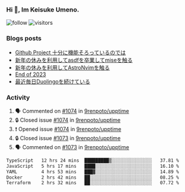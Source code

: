 ### Hi 👋, Im Keisuke Umeno.

<!--
**9renpoto/9renpoto** is a ✨ _special_ ✨ repository because its `README.md` (this file) appears on your GitHub profile.

Here are some ideas to get you started:

- 🔭 I’m currently working on ...
- 🌱 I’m currently learning ...
- 👯 I’m looking to collaborate on ...
- 🤔 I’m looking for help with ...
- 💬 Ask me about ...
- 📫 How to reach me: ...
- 😄 Pronouns: ...
- ⚡ Fun fact: ...
-->

![follow](https://img.shields.io/github/followers/9renpoto?label=Follow&style=social)
![visitors](https://komarev.com/ghpvc/?username=9renpoto&label=Profile%20views&color=0e75b6&style=flat)

### Blogs posts

<!-- BLOG-POST-LIST:START -->
- [Github Project 十分に機能そろっているのでは](https://9renpoto.win/entry/2024/01/14/gh-projects)
- [新年の休みを利用してasdfを卒業してmiseを触る](https://9renpoto.win/entry/2024/01/07/mise)
- [新年の休みを利用してAstroNvimを触る](https://9renpoto.win/entry/2024/01/03/new-year-holidays)
- [End of 2023](https://9renpoto.win/entry/2023/12/31/end)
- [最近毎日Duolingoを続けている](https://9renpoto.win/entry/2023/12/05/duolingo)
<!-- BLOG-POST-LIST:END -->

### Activity

<!--START_SECTION:activity-->
1. 🗣 Commented on [#1074](https://github.com/9renpoto/upptime/issues/1074#issuecomment-1918923435) in [9renpoto/upptime](https://github.com/9renpoto/upptime)
2. 🔒 Closed issue [#1074](https://github.com/9renpoto/upptime/issues/1074) in [9renpoto/upptime](https://github.com/9renpoto/upptime)
3. ❗ Opened issue [#1074](https://github.com/9renpoto/upptime/issues/1074) in [9renpoto/upptime](https://github.com/9renpoto/upptime)
4. 🔒 Closed issue [#1073](https://github.com/9renpoto/upptime/issues/1073) in [9renpoto/upptime](https://github.com/9renpoto/upptime)
5. 🗣 Commented on [#1073](https://github.com/9renpoto/upptime/issues/1073#issuecomment-1914099667) in [9renpoto/upptime](https://github.com/9renpoto/upptime)
<!--END_SECTION:activity-->

<!--START_SECTION:waka-->

```txt
TypeScript   12 hrs 24 mins  █████████▒░░░░░░░░░░░░░░░   37.81 %
JavaScript   5 hrs 17 mins   ████░░░░░░░░░░░░░░░░░░░░░   16.10 %
YAML         4 hrs 53 mins   ███▓░░░░░░░░░░░░░░░░░░░░░   14.89 %
Docker       2 hrs 42 mins   ██░░░░░░░░░░░░░░░░░░░░░░░   08.25 %
Terraform    2 hrs 32 mins   ██░░░░░░░░░░░░░░░░░░░░░░░   07.72 %
```

<!--END_SECTION:waka-->
